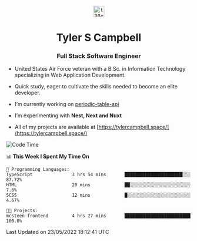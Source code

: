 <p align="center">
<a href="https://www.linkedin.com/in/t36campbell" target="blank"><img align="center" src="https://ik.imagekit.io/t36campbell/Portfolio/linkedin.png.original_m8bbGgPh6.png" alt="t36campbell" height="30" width="30" /></a>
</p>
<h1 align="center">Tyler S Campbell</h1>
<h3 align="center">Full Stack Software Engineer</h3>

* United States Air Force veteran with a B.Sc. in Information Technology specializing in Web Application Development. 

* Quick study, eager to cultivate the skills needed to become an elite developer.

* I’m currently working on [periodic-table-api](https://github.com/t36campbell/periodic-table-api)

* I’m experimenting with **Nest, Next and Nuxt**

* All of my projects are available at [https://tylercampbell.space/](https://tylercampbell.space/)

<!--START_SECTION:waka-->
![Code Time](http://img.shields.io/badge/Code%20Time-1%2C632%20hrs%2028%20mins-blue)

📊 **This Week I Spent My Time On** 

```text
💬 Programming Languages: 
TypeScript               3 hrs 54 mins       ██████████████████████░░░   87.72% 
HTML                     20 mins             ██░░░░░░░░░░░░░░░░░░░░░░░   7.6% 
SCSS                     12 mins             █░░░░░░░░░░░░░░░░░░░░░░░░   4.67%

🐱‍💻 Projects: 
mcsteen-frontend         4 hrs 27 mins       █████████████████████████   100.0%

```


 Last Updated on 23/05/2022 18:12:41 UTC
<!--END_SECTION:waka-->
